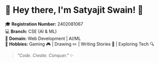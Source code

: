 # 👋 Hey there, I'm Satyajit Swain! 🚀

🎓 **Registration Number:** 2402081067\
💻 **Branch:** CSE (AI & ML)\
🌟 **Domain:** Web Development | AI/ML \
🎨 **Hobbies:** Gaming 🎮 | Drawing ✏️ | Writing Stories 📖 | Exploring Tech 🔍

> *"Code. Create. Conquer."* ✨